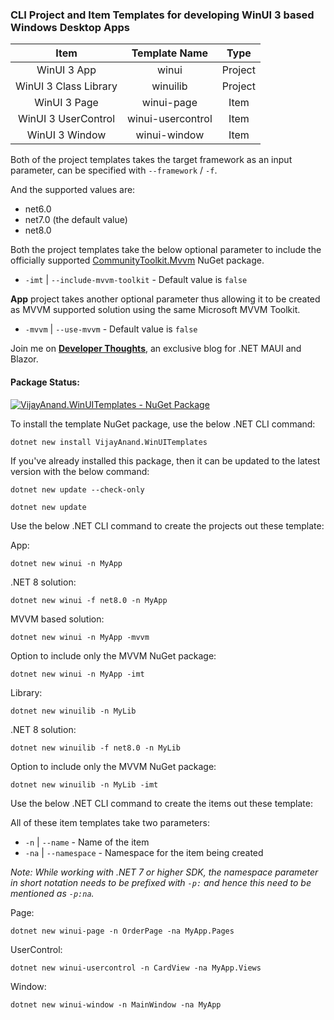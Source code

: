 ### CLI Project and Item Templates for developing WinUI 3 based Windows Desktop Apps

<!-- CLI project template for developing `WinUI 3` App and Class Library and is named as `winui` and `winuilib` respectively. -->

|Item|Template Name|Type|
|:---:|:---:|:---:|
|WinUI 3 App|winui|Project|
|WinUI 3 Class Library|winuilib|Project|
|WinUI 3 Page|winui-page|Item|
|WinUI 3 UserControl|winui-usercontrol|Item|
|WinUI 3 Window|winui-window|Item|

Both of the project templates takes the target framework as an input parameter, can be specified with `--framework` / `-f`.

And the supported values are:

* net6.0
* net7.0 (the default value)
* net8.0

Both the project templates take the below optional parameter to include the officially supported [CommunityToolkit.Mvvm](https://www.nuget.org/packages/CommunityToolkit.Mvvm) NuGet package.

* `-imt` | `--include-mvvm-toolkit` - Default value is `false`

**App** project takes another optional parameter thus allowing it to be created as MVVM supported solution using the same Microsoft MVVM Toolkit.

* `-mvvm` | `--use-mvvm` - Default value is `false`

<!-- CLI item template for `WinUI 3` Page, UserControl, and Window and is named as `winui-page`, `winui-usercontrol`, and `winui-window` respectively. -->

Join me on [**Developer Thoughts**](https://egvijayanand.in/ "Developer Thoughts"), an exclusive blog for .NET MAUI and Blazor.

#### Package Status:

[![VijayAnand.WinUITemplates - NuGet Package](https://badgen.net/nuget/v/VijayAnand.WinUITemplates/?icon=nuget)](https://www.nuget.org/packages/VijayAnand.WinUITemplates/ "WinUI CLI Templates")

To install the template NuGet package, use the below .NET CLI command:

```shell
dotnet new install VijayAnand.WinUITemplates
```

If you've already installed this package, then it can be updated to the latest version with the below command:

```shell
dotnet new update --check-only
```
```shell
dotnet new update
```

Use the below .NET CLI command to create the projects out these template:

App:
```shell
dotnet new winui -n MyApp
```
.NET 8 solution:
```shell
dotnet new winui -f net8.0 -n MyApp
```
MVVM based solution:
```shell
dotnet new winui -n MyApp -mvvm
```
Option to include only the MVVM NuGet package:
```shell
dotnet new winui -n MyApp -imt
```

Library:
```shell
dotnet new winuilib -n MyLib
```
.NET 8 solution:
```shell
dotnet new winuilib -f net8.0 -n MyLib
```
Option to include only the MVVM NuGet package:
```shell
dotnet new winuilib -n MyLib -imt
```

Use the below .NET CLI command to create the items out these template:

All of these item templates take two parameters:

* `-n` | `--name` - Name of the item
* `-na` | `--namespace` - Namespace for the item being created

*Note: While working with .NET 7 or higher SDK, the namespace parameter in short notation needs to be prefixed with `-p:` and hence this need to be mentioned as `-p:na`.*

Page:
```shell
dotnet new winui-page -n OrderPage -na MyApp.Pages
```

UserControl:
```shell
dotnet new winui-usercontrol -n CardView -na MyApp.Views
```

Window:
```shell
dotnet new winui-window -n MainWindow -na MyApp
```
